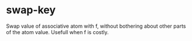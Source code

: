 # swap-key
Swap value of associative atom with f, without bothering about other parts of the atom value. Usefull when f is costly.
